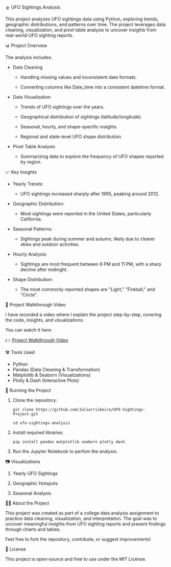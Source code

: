 🛸 UFO Sightings Analysis

This project analyzes UFO sightings data using Python, exploring trends, geographic distributions, and patterns over time. The project leverages data cleaning, visualization, and pivot table analysis to uncover insights from real-world UFO sighting reports.

📊 Project Overview


The analysis includes:

- Data Cleaning
  
  - Handling missing values and inconsistent date formats.

  - Converting columns like Date_time into a consistent datetime format.

- Data Visualization
  
  - Trends of UFO sightings over the years.

  - Geographical distribution of sightings (latitude/longitude).

  - Seasonal, hourly, and shape-specific insights.

  - Regional and state-level UFO shape distribution.

- Pivot Table Analysis
  
  - Summarizing data to explore the frequency of UFO shapes reported by region.

📈 Key Insights


- Yearly Trends:
  
  - UFO sightings increased sharply after 1995, peaking around 2012.

- Geographic Distribution:
  
  - Most sightings were reported in the United States, particularly California.

- Seasonal Patterns:
  
  - Sightings peak during summer and autumn, likely due to clearer skies and outdoor activities.

- Hourly Analysis:
  
  - Sightings are most frequent between 8 PM and 11 PM, with a sharp decline after midnight.

- Shape Distribution:
  
  - The most commonly reported shapes are "Light," "Fireball," and "Circle".

🎥 Project Walkthrough Video


I have recorded a video where I explain the project step-by-step, covering the code, insights, and visualizations. 

You can watch it here:


👉 [Project Walkthrough Video](https://www.youtube.com/watch?v=v-y-22MzDHA)

🛠 Tools Used


- Python
- Pandas (Data Cleaning & Transformation)
- Matplotlib & Seaborn (Visualizations)
- Plotly & Dash (Interactive Plots)

🚀 Running the Project

1. Clone the repository:
   
       git clone https://github.com/Juliarriibeiro/UFO-Sightings-Project.git
    
       cd ufo-sightings-analysis

3. Install required libraries:
   
       pip install pandas matplotlib seaborn plotly dash

5. Run the Jupyter Notebook to perfom the analysis.

📷 Visualizations
1. Yearly UFO Sightings

2. Geographic Hotspots

3. Seasonal Analysis

👨‍💻 About the Project

This project was created as part of a college data analysis assignment to practice data cleaning, visualization, and interpretation. The goal was to uncover meaningful insights from UFO sighting reports and present findings through charts and tables.

Feel free to fork the repository, contribute, or suggest improvements!

📝 License


This project is open-source and free to use under the MIT License.

